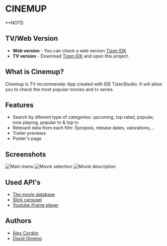 # CINEMUP #
**NOTE: 

## TV/Web Version ##
* **Web version** - You can check a web version [Tizen IDK](https://developer.tizen.org/development/tools/download)
* **TV version** - Download [Tizen IDK](https://developer.tizen.org/development/tools/download) and open this project.

## What is Cinemup? ##
Cinemup is TV recommender App created with IDE TizenStudio.
It will allow you to check the most popular movies and tv series.

## Features ##
* Search by diferent type of categories: upcoming, top rated, popular, now playing, popular tv & top tv
* Relevant data from each film: Synopsis, release dates, valorations,...
* Trailer previews
* Poster's page

## Screenshots ##
![Main menu](http://i.imgur.com/yUpwhvM.png)
![Movie selection](http://i.imgur.com/hPgg8kP.png)
![Movie description](http://i.imgur.com/TyCLxGe.png)

## Used API's ##
* [The movie database](https://www.themoviedb.org/)
* [Slick carousel](http://kenwheeler.github.io/slick/)
* [Youtube iframe player](https://developers.google.com/youtube/iframe_api_reference)

## Authors
* [Àlex Cordón](mailto:alexcordonvila@gmail.com)
* [David Gimeno](http://www.davidgimeno.cat)